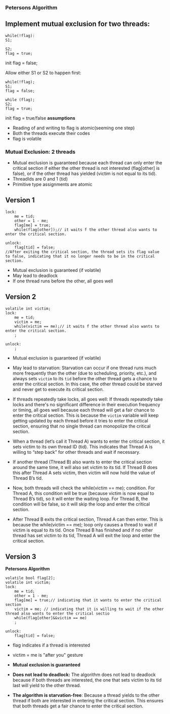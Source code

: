 ### Petersons Algorithm

## Implement mutual exclusion for two threads:

```
while(!flag):
S1;
```
```
S2;
flag = true;
```
init flag = false;

Allow either S1 or S2 to happen first:
```
while(!flag);
S1;
flag = false;

```
```
while (flag);
S2;
flag = true;
```
init flag = true/false
**assumptions**
- Reading of and writing to flag is atomic(seeming one step)
- Both the threads execute their codes
- flag is volatile

### Mutual Exclusion: 2 threads
- Mutual exclusion is guaranteed because each thread can only enter the critical section if either the other thread is not interested (flag[other] is false), or if the other thread has yielded (victim is not equal to its tid).
- ThreadIds are 0 and 1 (tid)
- Primitive type assignments are atomic

## Version 1
```
lock:
    me = tid;
    other = 1 - me;
    flag[me] = true;
    while(flag[other]);// it waits f the other thread also wants to enter the critical section.

```

```
unlock:
    flag[tid] = false;
//After exiting the critical section, the thread sets its flag value to false, indicating that it no longer needs to be in the critical section.
```

- Mutual exclusion is guaranteed (if volatile)
- May lead to deadlock
- If one thread runs before the other, all goes well

## Version 2
```
volatile int victim;
lock:
    me = tid;
    victim = me;
    while(victim == me);// it waits f the other thread also wants to enter the critical section.
    ;
```

```
unlock:
    ;
```
- Mutual exclusion is guaranteed (if volatile)
- May lead to starvation: Starvation can occur if one thread runs much more frequently than the other (due to scheduling, priority, etc.), and always sets `victim` to its `tid` before the other thread gets a chance to enter the critical section. In this case, the other thread could be starved and never get to execute its critical section.
- If threads repeatedly take locks, all goes well:  If threads repeatedly take locks and there's no significant difference in their execution frequency or timing, all goes well because each thread will get a fair chance to enter the critical section. This is because the `victim` variable will keep getting updated by each thread before it tries to enter the critical section, ensuring that no single thread can monopolize the critical section.

- When a thread (let’s call it Thread A) wants to enter the critical section, it sets victim to its own thread ID (tid). This indicates that Thread A is willing to “step back” for other threads and wait if necessary.
- If another thread (Thread B) also wants to enter the critical section around the same time, it will also set victim to its tid. If Thread B does this after Thread A sets victim, then victim will now hold the value of Thread B’s tid.
- Now, both threads will check the while(victim == me); condition. For Thread A, this condition will be true (because victim is now equal to Thread B’s tid), so it will enter the waiting loop. For Thread B, the condition will be false, so it will skip the loop and enter the critical section.
- After Thread B exits the critical section, Thread A can then enter. This is because the while(victim == me); loop only causes a thread to wait if victim is equal to its tid. Once Thread B has finished and if no other thread has set victim to its tid, Thread A will exit the loop and enter the critical section.

## Version 3
**Petersons Algorithm**

```
volatile bool flag[2];
volatile int victim;
lock:
    me = tid;
    other = 1 - me;
    flag[me] = true;// indicating that it wants to enter the critical section
    victim = me; // indicating that it is willing to wait if the other thread also wants to enter the critical sectio
    while(flag[other]&&victim == me)
    ;

```

```
unlock:
    flag[tid] = false;
```

- flag indicates if a thread is interested
- victim = me is "after you" gesture

- **Mutual exclusion is guaranteed**
- **Does not lead to deadlock:** The algorithm does not lead to deadlock because if both threads are interested, the one that sets victim to its tid last will yield to the other thread.
- **The algorithm is starvation-free**: Because a thread yields to the other thread if both are interested in entering the critical section. This ensures that both threads get a fair chance to enter the critical section.

